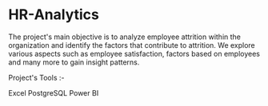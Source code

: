 # HR-Analytics

The project's main objective is to analyze employee attrition within the organization and identify the factors that contribute to attrition. We explore various aspects such as employee satisfaction, factors based on employees and many more to gain insight patterns.

Project's Tools :-

Excel
PostgreSQL
Power BI
